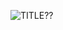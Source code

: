 ![TITLE??](https://gm1.ggpht.com/6nYS0ZTp6Q0YUb-BH97TdK4mV0LlhCetbZNSfIT3BTETx0yFMt9VHorj_PxRtR6NCk8nM7H-_vi9TCPK45dJkApaF2XoPYc31jDf55dNSeAt_szr8Ti7PTlF7_n-V4hiGpB4XL3AX10D-bMEvj2uWb3fgtKDr8HR3Lbdgs8Lzu8ZZl4P93FgnFjm_ONPUIniS43MsFMLGtrTsWFCwbomC4j2RKVJmtJJNEMRwdAaPSeUIWl6ZDRqQh8oUgtqbWW49Uuvv_S3L4cHeabOED5WyoK00ZKCrVsuTIU6COti2fkRSIVplZ3CZq1IdO_hNenltj5SphkkF_FkL-VgwiThuSbfMpz8RhTfR-UD41hMjy4wL7CIBV76HA4ydx85lck-_eOWB3utn2uD3DQ047Iw-xTmS38vzL6p9S86qvT_GWbdzDbpOLWRbOckW92ywDEhzuSrXh6djksNdbr-mRwhSAqfjrA_9SJaIOyhEJFh41qoz5aQmI7-oht6-Da-s2gV5tplLvJovdBst362a34tHHj8rcvqDeeV7hJOpK32wQREr-rqnb7IRBYTATswFVdZ_LZPPAams7qKFJgKdTr2eS9muZg93OCuIK6Nh8HfRP8TDS2WllKeccuokJpoGIBmd5y_M622bHO1lBPT8CC__IYcD6hHPtL_HBWlcskhArEiHfBS8XXitx-qLygMEmhiwqY3E7-ZrZlwJtXlaqAZJOGMc_gVFA=w1440-h726-l75-ft)
